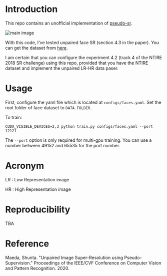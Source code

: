 # Introduction

This repo contains an unofficial implementation of [pseudo-sr](https://openaccess.thecvf.com/content_CVPR_2020/papers/Maeda_Unpaired_Image_Super-Resolution_Using_Pseudo-Supervision_CVPR_2020_paper.pdf).

![main image](./misc/figure.PNG)

With this code, I've tested unpaired face SR (section 4.3 in the paper). You can get the dataset from [here](https://github.com/jingyang2017/Face-and-Image-super-resolution).

I am certain that you can configure the experiment 4.2 (track 4 of the NTIRE 2018 SR challenge) using this repo, provided that you have the NTIRE dataset and implement the unpaired LR-HR data paser.

# Usage

First, configure the yaml file which is located at `configs/faces.yaml`. Set the root folder of face dataset to `DATA.FOLDER`.

To train:
```
CUDA_VISIBLE_DEVICES=2,3 python train.py configs/faces.yaml --port 12121
```

The `--port` option is only required for multi-gpu training.
You can use a number between 49152 and 65535 for the port number.
# Acronym

LR : Low Representation image

HR : High Representation image

# Reproducibility

TBA

# Reference

Maeda, Shunta. "Unpaired Image Super-Resolution using Pseudo-Supervision." Proceedings of the IEEE/CVF Conference on Computer Vision and Pattern Recognition. 2020.
